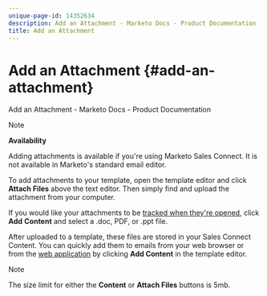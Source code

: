 ```yaml
---
unique-page-id: 14352634
description: Add an Attachment - Marketo Docs - Product Documentation
title: Add an Attachment
---
```


# Add an Attachment {#add-an-attachment}

Add an Attachment - Marketo Docs - Product Documentation

>[!NOTE]
>
>**Availability**
>
>Adding attachments is available if you're using Marketo Sales Connect. It is not available in Marketo's standard email editor.

To add attachments to your template, open the template editor and click **Attach Files** above the text editor. Then simply find and upload the attachment from your computer.

If you would like your attachments to be [tracked when they're opened](http://docs.marketo.com/display/TEST/How+to+Track+Your+Email+Attachments), click **Add** **Content** and select a .doc, PDF, or .ppt file.

After uploaded to a template, these files are stored in your Sales Connect Content. You can quickly add them to emails from your web browser or from the [web application](http://toutapp.com/login) by clicking **Add Content** in the template editor.

>[!NOTE]
>
>The size limit for either the **Content** or **Attach Files** buttons is 5mb.

